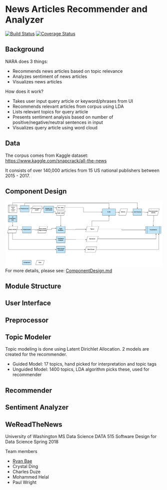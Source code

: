 # News Articles Recommender and Analyzer

[![Build Status](https://travis-ci.org/heybaebae/news_analyzer.svg?branch=master)](https://travis-ci.org/heybaebae/news_analyzer)
[![Coverage Status](https://coveralls.io/repos/github/heybaebae/news_analyzer/badge.svg?branch=master)](https://coveralls.io/github/heybaebae/news_analyzer?branch=master)

## Background  
NARA does 3 things:
* Recommends news articles based on topic relevance
* Analyzes sentiment of news articles
* Visualizes news articles

How does it work?
* Takes user input query article or keyword/phrases from UI
* Recommends relevant articles from corpus using LDA
* Lists relevant topics for query article
* Presents sentiment analysis based on number of positive/negative/neutral sentences in input
* Visualizes query article using word cloud

## Data

The corpus comes from Kaggle dataset:
https://www.kaggle.com/snapcrack/all-the-news

It consists of over 140,000 articles from 15 US national publishers between 2015 - 2017. 

## Component Design  
![ComponentDesignFlowChart](doc/news-nlp-flowchart-2.png?raw=true)  
For more details, please see: [ComponentDesign.md](doc/ComponentDesign.md)

## Module Structure

## User Interface

## Preprocessor

## Topic Modeler

Topic modeling is done using Latent Dirichlet Allocation. 2 models are created for the recommender.

* Guided Model: 17 topics, hand picked for interpretation and topic tags
* Unguided Model: 1400 topics, LDA algorithm picks these, used for recommender

## Recommender

## Sentiment Analyzer 

## WeReadTheNews
University of Washington 
MS Data Science
DATA 515 Software Design for Data Science
Spring 2018

Team members  
 * [Ryan Bae](http://www.linkedin.com/in/ryanbae89)  
 * Crystal Ding  
 * Charles Duze  
 * Mohammed Helal  
 * Paul Wright   
 
